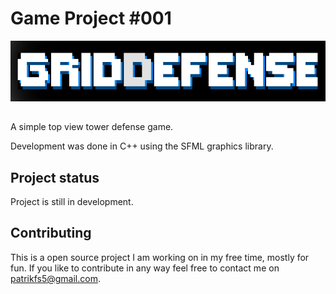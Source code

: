 # Game Project #001
![logo](GameProject001/logo_big.png)
## 
A simple top view tower defense game.

Development was done in C++ using the SFML graphics library.

## Project status
Project is still in development.

## Contributing
This is a open source project I am working on in my free time, mostly for fun. If you like to contribute in any way feel free to contact me on <patrikfs5@gmail.com>.